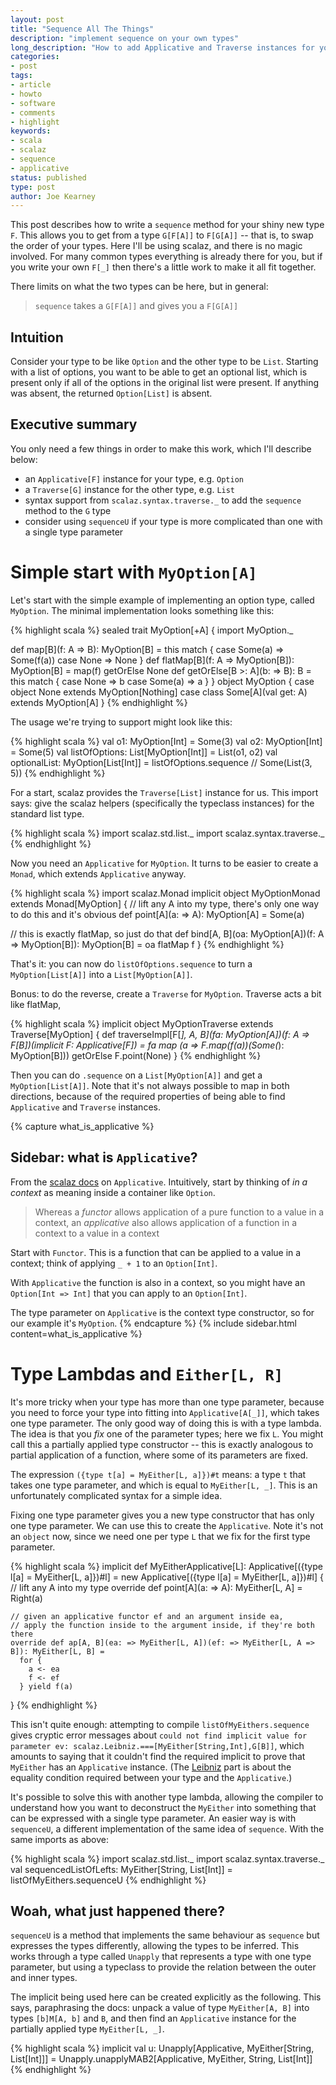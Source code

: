 ```yaml
---
layout: post
title: "Sequence All The Things"
description: "implement sequence on your own types"
long_description: "How to add Applicative and Traverse instances for your own types, use sequence, sequenceU and Unapply"
categories:
- post
tags:
- article
- howto
- software
- comments
- highlight
keywords:
- scala
- scalaz
- sequence
- applicative
status: published
type: post
author: Joe Kearney
---
```


This post describes how to write a `sequence` method for your shiny new type `F`. This allows you to get from a type `G[F[A]]` to `F[G[A]]` -- that is, to swap the order of your types. Here I'll be using scalaz, and there is no magic involved. For many common types everything is already there for you, but if you write your own `F[_]` then there's a little work to make it all fit together.

There limits on what the two types can be here, but in general:

> `sequence` takes a `G[F[A]]` and gives you a `F[G[A]]`

## Intuition

Consider your type to be like `Option` and the other type to be `List`. Starting with a list of options, you want to be able to get an optional list, which is present only if all of the options in the original list were present. If anything was absent, the returned `Option[List]` is absent.

## Executive summary

You only need a few things in order to make this work, which I'll describe below:

* an `Applicative[F]` instance for your type, e.g. `Option`
* a `Traverse[G]` instance for the other type, e.g. `List`
* syntax support from `scalaz.syntax.traverse._` to add the `sequence` method to the `G` type
* consider using `sequenceU` if your type is more complicated than one with a single type parameter

# Simple start with `MyOption[A]`

Let's start with the simple example of implementing an option type, called `MyOption`. The minimal implementation looks something like this:

{% highlight scala %}
sealed trait MyOption[+A] {
  import MyOption._

  def map[B](f: A => B): MyOption[B] = this match {
    case Some(a) => Some(f(a))
    case None => None
  }
  def flatMap[B](f: A => MyOption[B]): MyOption[B] = map(f) getOrElse None
  def getOrElse[B >: A](b: => B): B = this match {
    case None    => b
    case Some(a) => a
  }
}
object MyOption {
  case object None extends MyOption[Nothing]
  case class Some[A](val get: A) extends MyOption[A]
}
{% endhighlight %}

The usage we're trying to support might look like this:

{% highlight scala %}
val o1: MyOption[Int] = Some(3)
val o2: MyOption[Int] = Some(5)
val listOfOptions: List[MyOption[Int]] = List(o1, o2)
val optionalList: MyOption[List[Int]] = listOfOptions.sequence // Some(List(3, 5))
{% endhighlight %}

For a start, scalaz provides the `Traverse[List]` instance for us. This import says: give the scalaz helpers (specifically the typeclass instances) for the standard list type.

{% highlight scala %}
import scalaz.std.list._
import scalaz.syntax.traverse._
{% endhighlight %}

Now you need an `Applicative` for `MyOption`. It turns to be easier to create a `Monad`, which extends `Applicative` anyway.

{% highlight scala %}
import scalaz.Monad
implicit object MyOptionMonad extends Monad[MyOption] {
  // lift any A into my type, there's only one way to do this and it's obvious
  def point[A](a: => A): MyOption[A] = Some(a)

  // this is exactly flatMap, so just do that
  def bind[A, B](oa: MyOption[A])(f: A => MyOption[B]): MyOption[B] = oa flatMap f
}
{% endhighlight %}

That's it: you can now do `listOfOptions.sequence` to turn a `MyOption[List[A]]` into a `List[MyOption[A]]`.

Bonus: to do the reverse, create a `Traverse` for `MyOption`. Traverse acts a bit like flatMap,

{% highlight scala %}
implicit object MyOptionTraverse extends Traverse[MyOption] {
  def traverseImpl[F[_], A, B](fa: MyOption[A])(f: A => F[B])(implicit F: Applicative[F]) =
    fa map (a => F.map(f(a))(Some(_): MyOption[B])) getOrElse F.point(None)
}
{% endhighlight %}

Then you can do `.sequence` on a `List[MyOption[A]]` and get a `MyOption[List[A]]`. Note that it's not always possible to map in both directions, because of the required properties of being able to find `Applicative` and `Traverse` instances.

{% capture what_is_applicative %}
## Sidebar: what is `Applicative`?

From the [scalaz docs](https://oss.sonatype.org/service/local/repositories/releases/archive/org/scalaz/scalaz_2.11/7.2.0/scalaz_2.11-7.2.0-javadoc.jar/!/index.html#scalaz.Applicative) on `Applicative`. Intuitively, start by thinking of _in a context_ as meaning inside a container like `Option`.

> Whereas a *functor* allows application of a pure function to a value in a context, an *applicative* also allows application of a function in a context to a value in a context

Start with `Functor`. This is a function that can be applied to a value in a context; think of applying `_ + 1` to an `Option[Int]`.

With `Applicative` the function is also in a context, so you might have an `Option[Int => Int]` that you can apply to an `Option[Int]`.

The type parameter on `Applicative` is the context type constructor, so for our example it's `MyOption`.
{% endcapture %}
{% include sidebar.html content=what_is_applicative %}

# Type Lambdas and `Either[L, R]`

It's more tricky when your type has more than one type parameter, because you need to force your type into fitting into `Applicative[A[_]]`, which takes one type parameter. The only good way of doing this is with a type lambda. The idea is that you _fix_ one of the parameter types; here we fix `L`. You might call this a partially applied type constructor -- this is exactly analogous to partial application of a function, where some of its parameters are fixed.

The expression `({type t[a] = MyEither[L, a]})#t` means: a type `t` that takes one type parameter, and which is equal to `MyEither[L, _]`. This is an unfortunately complicated syntax for a simple idea.

Fixing one type parameter gives you a new type constructor that has only one type parameter. We can use this to create the `Applicative`. Note it's not an `object` now, since we need one per type `L` that we fix for the first type parameter.

{% highlight scala %}
implicit def MyEitherApplicative[L]: Applicative[({type l[a] = MyEither[L, a]})#l] =
  new Applicative[({type l[a] = MyEither[L, a]})#l] {
    // lift any A into my type
    override def point[A](a: => A): MyEither[L, A] = Right(a)

    // given an applicative functor ef and an argument inside ea,
    // apply the function inside to the argument inside, if they're both there
    override def ap[A, B](ea: => MyEither[L, A])(ef: => MyEither[L, A => B]): MyEither[L, B] =
      for {
        a <- ea
        f <- ef
      } yield f(a)
}
{% endhighlight %}

This isn't quite enough: attempting to compile `listOfMyEithers.sequence` gives cryptic error messages about `could not find implicit value for parameter ev: scalaz.Leibniz.===[MyEither[String,Int],G[B]]`, which amounts to saying that it couldn't find the required implicit to prove that `MyEither` has an `Applicative` instance. (The [Leibniz](https://oss.sonatype.org/service/local/repositories/releases/archive/org/scalaz/scalaz_2.11/7.2.0/scalaz_2.11-7.2.0-javadoc.jar/!/index.html#scalaz.Leibniz) part is about the equality condition required between your type and the `Applicative`.)

It's possible to solve this with another type lambda, allowing the compiler to understand how you want to deconstruct the `MyEither` into something that can be expressed with a single type parameter. An easier way is with `sequenceU`, a different implementation of the same idea of `sequence`. With the same imports as above:

{% highlight scala %}
import scalaz.std.list._
import scalaz.syntax.traverse._
val sequencedListOfLefts: MyEither[String, List[Int]] = listOfMyEithers.sequenceU
{% endhighlight %}

## Woah, what just happened there?

`sequenceU` is a method that implements the same behaviour as `sequence` but expresses the types differently, allowing the types to be inferred. This works through a type called `Unapply` that represents a type with one type parameter, but using a typeclass to provide the relation between the outer and inner types.

The implicit being used here can be created explicitly as the following. This says, paraphrasing the docs: unpack a value of type `MyEither[A, B]` into types `[b]M[A, b]` and `B`, and then find an `Applicative` instance for the partially applied type `MyEither[L, _]`.

{% highlight scala %}
implicit val u: Unapply[Applicative, MyEither[String, List[Int]]] =
  Unapply.unapplyMAB2[Applicative, MyEither, String, List[Int]]
{% endhighlight %}
